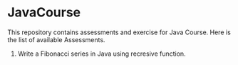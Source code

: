 JavaCourse
==========
This repository contains assessments and exercise for Java Course. Here is the list of available Assessments.

1. Write a Fibonacci series in Java using recresive function.
